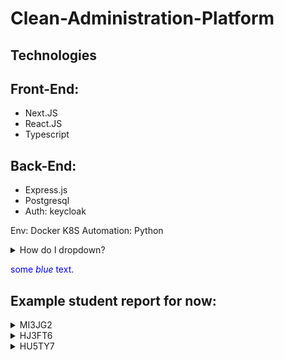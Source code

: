 # Clean-Administration-Platform

## Technologies

## Front-End:
 - Next.JS 
 - React.JS
 - Typescript


## Back-End:
 - Express.js
 - Postgresql
 - Auth: keycloak

Env: Docker K8S
Automation: Python

<details>
<summary>How do I dropdown?</summary>
<br>
This is how you dropdown.
</details>

<span style="color:blue">some *blue* text</span>.


## Example student report for now:

<details>
<summary>MI3JG2</summary>
<br>
<ul>
<li>
      <details>
      <summary>addInt</summary>
      <br>
      Test case: 1 2<br>
      Teacher result: 3<br>
      Student result: 3<br>
      --------------------------------------------------<br>
      Test case: 1 3<br>
      Teacher result: 4<br>
      Student result: 4<br>
      </details>
</li>
<li>
      <details>
      <summary>subInt</summary>
      <br>
      Test case: 1 2<br>
      Teacher result: 3<br>
      Student result: 3<br>
      --------------------------------------------------<br>
      Test case: 1 3<br>
      Teacher result: 4<br>
      Student result: 4<br>
      </details>
</li>
<ul>
</details>

<details>
<summary>HJ3FT6</summary>
<br>
<ul>
<li>
      <details>
      <summary>addInt</summary>
      <br>
      Test case: 1 2<br>
      Teacher result: 3<br>
      Student result: 3<br>
      --------------------------------------------------<br>
      Test case: 1 3<br>
      Teacher result: 4<br>
      Student result: 4<br>
      </details>
</li>
<ul>
</details>
<details>
<summary>HU5TY7</summary>
<br>
<ul>
<li>
      <details>
      <summary>addInt</summary>
      <br>
      Test case: 1 2<br>
      Teacher result: 3<br>
      Student result: 3<br>
      --------------------------------------------------<br>
      Test case: 1 3<br>
      Teacher result: 4<br>
      Student result: 4<br>
      </details>
</li>
<li>
      <details>
      <summary>subInt</summary>
      <br>
      Test case: 1 2<br>
      Teacher result: 3<br>
      Student result: 3<br>
      --------------------------------------------------<br>
      Test case: 1 3<br>
      Teacher result: 4<br>
      Student result: 4<br>
      </details>
</li>
<ul>
</details>

